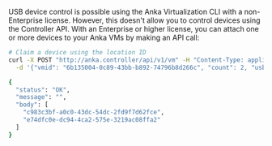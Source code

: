 USB device control is possible using the Anka Virtualization CLI with a non-Enterprise license. However, this doesn't allow you to control devices using the Controller API. With an Enterprise or higher license, you can attach one or more devices to your Anka VMs by making an API call:

```bash
# Claim a device using the location ID
curl -X POST "http://anka.controller/api/v1/vm" -H "Content-Type: application/json" \
  -d '{"vmid": "6b135004-0c89-43bb-b892-74796b8d266c", "count": 2, "usb_device": "336675856"}'

{
  "status": "OK",
  "message": "",
  "body": [
    "c983c3bf-a0c0-43dc-54dc-2fd9f7d62fce",
    "e74dfc0e-dc94-4ca2-575e-3219ac08ffa2"
  ]
}
```
